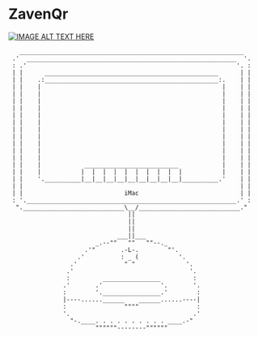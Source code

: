 # ZavenQr
[![IMAGE ALT TEXT HERE](https://i3.ytimg.com/vi/dQw4w9WgXcQ/maxresdefault.jpg)](https://www.youtube.com/watch?v=dQw4w9WgXcQ)





       ______________________________________________________________
     .'  __________________________________________________________  '.
     : .'                                                          '. :
     | |      ________________________________________________      | |
     | |    .:________________________________________________:.    | |
     | |    |                                                  |    | |
     | |    |                                                  |    | |
     | |    |                                                  |    | |
     | |    |                                                  |    | |
     | |    |                                                  |    | |
     | |    |                                                  |    | |
     | |    |                                                  |    | |
     | |    |                                                  |    | |
     | |    |                                                  |    | |
     | |    |                                                  |    | |
     | |    |                                                  |    | |
     | |    |            __________________________            |    | |
     | |    |           |  |  |  |  |  |  |  |  |  |           |    | |
     | |    '.__________|__|__|__|__|__|__|__|__|__|__________.'    | |
     | |                                                            | |
     | |                            iMac                            | |
     : '.__________________________________________________________.' :
      ".____________________________\__/____________________________."
                                     ||
                                     ||
                                     ||
                                  ___||___
                            _.--""   ""   ""--._
                         .'"       .-L-.        "'.
                       .'          : _ (           '.
                     .'             " "              '.
                    .'                                '.
                    :         ________________         :
                   .'       .'                '.       '.
                   :        '.________________.'        :
                   |----......______    ______......----|
                   :                """"                :
                   '.                                  .'
                     "-.____. . . . . . . . . . ____.-"
                            """"""--------""""""
